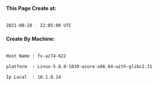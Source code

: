 
   
#### This Page Create at:

```bash

2021-08-28 - 22:05:00 UTC

```

#### Create By Machine:

```bash

Host Name : fv-az74-622

platform  : Linux-5.8.0-1039-azure-x86_64-with-glibc2.31

Ip Local  : 10.1.0.14

```

